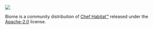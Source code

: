 ![](/images/biome-logo-02.svg)

Biome is a community distribution of [Chef Habitat&trade;][habitat] released under the [Apache-2.0][apache-2.0] license.



[habitat]: https://www.habitat.sh
[apache-2.0]: https://spdx.org/licenses/Apache-2.0.html